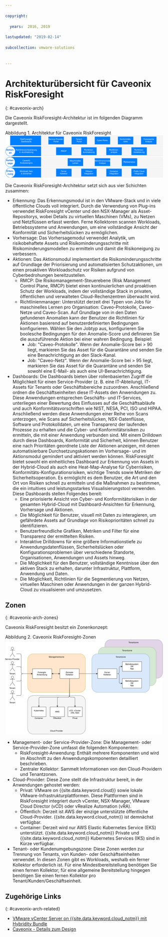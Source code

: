 ```yaml
---

copyright:

  years:  2016, 2019

lastupdated: "2019-02-14"

subcollection: vmware-solutions


---
```


# Architekturübersicht für Caveonix RiskForesight
{: #caveonix-arch}

Die Caveonix RiskForesight-Architektur ist im folgenden Diagramm dargestellt.

Abbildung 1. Architektur für Caveonix RiskForesight
![Architekturdiagramm](caveonix-architecture.svg)

Die Caveonix RiskForesight-Architektur setzt sich aus vier Schichten zusammen:
-	Erkennung: Das Erkennungsmodul ist in den VMware-Stack und in viele öffentliche Clouds voll integriert. Durch die Verwendung von Plug-ins verwendet RiskForesight vCenter und den NSX-Manager als Asset-Repositorys, wobei Details zu virtuellen Maschinen (VMs), zu Netzen und Netzflüssen erfasst werden. Ferne Kollektoren scannen Workloads, Betriebssysteme und Anwendungen, um eine vollständige Ansicht der Konformität und Sicherheitslücken zu ermöglichen.
-	Vorhersage: Das Vorhersagemodul verwendet Analytik, um risikobehaftete Assets und Risikominderungsschritte mit Risikominderungsmodellen zu ermitteln und damit die Risikoneigung zu verbessern.
-	Aktionen: Das Aktionsmodul implementiert die Risikominderungsschritte auf Grundlage der Priorisierung und automatisierten Schutzaktionen, um einen proaktiven Workloadschutz vor Risiken aufgrund von Cyberbedrohungen bereitzustellen.
    - RMCP: Die Risikomanagement-Steuerebene (Risk Management Control Plane, RMCP) bietet einen kontinuierlichen und proaktiven Schutz der Workloads, indem der vollständige Stack in privaten, öffentlichen und verwalteten Cloud-Rechenzentren überwacht wird.
    - Richtlinienmanager: Unterstützt derzeit drei Typen von Jobs für maschinelles Lernen pro Organisation: Caveo-Protokolle, Caveo-Netze und Caveo-Scan. Auf Grundlage von in den Daten gefundenen Anomalien kann der Benutzer die Richtlinien für Aktionen basierend auf benutzerdefinierten Bedingungen konfigurieren. Wählen Sie den Jobtyp aus, konfigurieren Sie boolesche Bedingungen für den Anomalie-Score und definieren Sie die auszuführende Aktion bei einer wahren Bedingung. Beispiel:
        - Job: "Caveo-Protokolle". Wenn der Anomalie-Score bei > 90 liegt, markieren Sie das Asset für die Quarantäne und senden Sie eine Benachrichtigung an den Slack-Kanal.
        - Job: "Caveo-Netz". Wenn der Anomalie-Score bei > 95 liegt, markieren Sie das Asset für die Quarantäne und senden Sie sowohl eine E-Mail- als auch eine UI-Benachrichtigung.
- Dashboards: Die Dashboards bieten über rollenbasierten Zugriff die Möglichkeit für einen Service-Provider (z. B. eine IT-Abteilung), IT-Assets für Tenants oder Geschäftsbereiche zuzuordnen. Anschließend ordnen die Geschäftseinheiten diese IT-Assets den Anwendungen zu. Diese Anwendungen entsprechen Geschäfts- und IT-Services, unterliegen einer Bewertung des Einflusses auf die Geschäftsabläufe und auch Konformitätsvorschriften wie NIST, NESA, PCI, ISO und HIPAA. Anschließend werden diese Anwendungen einer Reihe von Scans unterzogen, wie Scans auf Sicherheitslücken, NSX-Datenflüsse, Software und Protokolldaten, um eine Transparenz der laufenden Prozesse zu erhalten und die Cyber- und Konformitätsrisiken zu ermitteln, die mit einer Anwendung verbunden sind. Mit einem Drilldown durch diese Dashboards, Konformität und Sicherheit, können Benutzer eine nach Prioritäten geordnete Liste der Aktionen anzeigen, mit denen automatisierbare Durchsetzungskationen im Vorhersage- und im Aktionsmodul gemindert und aktiviert werden können. RiskForesight bietet sowohl ein einheitliches Dashboard zur Erkennung von Assets in der Hybrid-Cloud als auch eine Heat-Map-Analyse für Cyberrisiken, Konformitäts-Konfigurationsrisiken, wichtige Trends sowie Metriken der Sicherheitsoperation. Es ermöglicht es dem Benutzer, die Art und den Ort von Risiken schnell zu ermitteln und die Maßnahmen zu bestimmen, die ein intuitives und leistungsstarkes Visualisierungstool verwenden. Diese Dashboards stellen Folgendes bereit:
  - Eine priorisierte Ansicht von Cyber- und Konformitätsrisiken in der gesamten Hybrid-Cloud mit Dashboard-Ansichten für Erkennung, Vorhersage und Aktionen.
  - Die Möglichkeit für Benutzer, visuell mit Daten zu interagieren, um gefährdete Assets auf Grundlage von Risikoprioritäten schnell zu identifizieren.
  - Benutzerfreundliche Grafiken, Metriken und Filter für eine Transparenz der ermittelten Risiken.
  - Interaktive Drilldowns für eine größere Informationstiefe zu Anwendungsdatenflüssen, Sicherheitslücken oder Konfigurationsproblemen über verschiedene Standorte, Organisationen, Anwendungen und Assets hinweg.
  - Die Möglichkeit für den Benutzer, vollständige Kenntnisse über den aktiven Stack zu erhalten, darunter Infrastruktur, Plattform, Anwendung und Daten.
  - Die Möglichkeit, Richtlinien für die Segmentierung von Netzen, virtuellen Maschinen oder Anwendungen in der ganzen Hybrid-Cloud zu visualisieren und umzusetzen.

## Zonen
{: #caveonix-arch-zones}

Caveonix RiskForesight besitzt ein Zonenkonzept:

Abbildung 2. Caveonix RiskForesight-Zonen
![Zonen-Diagramm](caveonix-zones.svg)

-	Management- oder Service-Provider-Zone: Die Management- oder Service-Provider-Zone umfasst die folgenden Komponenten:
    - RiskForesight-Anwendung: Enthält mehrere Komponenten und wird im Abschnitt zu den Anwendungskomponenten detailliert beschrieben.
    - Zentraler Kollektor: Sammelt Informationen von den Cloud-Providern und Tenantzonen.
- Cloud-Provider: Diese Zone stellt die Infrastruktur bereit, in der Anwendungen gehostet werden:
    - Privat: VMware on {{site.data.keyword.cloud}} sowie lokale VMware-Infrastrukturplattformen. Diese Plattformen sind in RiskForesight integriert durch vCenter, NSX-Manager, VMware Cloud Director (vCD) oder vRealize Automation (vRA).
    - Öffentlich: Derzeit ist AWS der einzige unterstützte öffentliche Cloud-Provider. {{site.data.keyword.cloud_notm}} ist demnächst verfügbar.
    - Container: Derzeit wird nur AWS Elastic Kubernetes Service (EKS) unterstützt. {{site.data.keyword.cloud_notm}} Private und {{site.data.keyword.cloud_notm}} Kubernetes Services (IKS) sind in Kürze verfügbar.
-	Tenant- oder Kundenumgebungszone: Diese Zonen werden zur Trennung von Tenants, von Kunden- oder Geschäftseinheiten verwendet. In diesen Zonen gibt es Workloads, weshalb ein ferner Kollektor erforderlich ist. Für eine Mindestbereitstellung benötigen Sie einen fernen Kollektor; für eine allgemeine Bereitstellung hingegen benötigen Sie einen fernen Kollektor pro Tenant/Kunden/Geschäftseinheit.


## Zugehörige Links
{: #caveonix-arch-related}


*   [VMware vCenter Server on {{site.data.keyword.cloud_notm}} mit Hybridity Bundle](/docs/services/vmwaresolutions/archiref/vcs?topic=vmware-solutions-vcs-hybridity-intro)
*   [Caveonix - Details zum Design](/docs/services/vmwaresolutions/archiref/caveonix?topic=vmware-solutions-caveonix-detailed)
